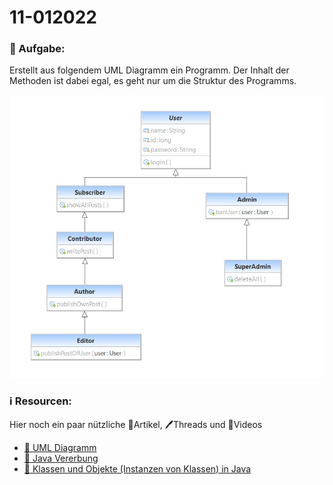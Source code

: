 # 11-012022


### 📝 Aufgabe:


Erstellt aus folgendem UML Diagramm ein Programm. Der Inhalt der Methoden ist dabei egal, es geht nur um die Struktur des Programms.

![UML](https://raw.githubusercontent.com/DDemmer1/11-01-2022/main/img/Screenshot%202022-01-11%20095531.jpg)


### ℹ️ Resourcen:
Hier noch ein paar nützliche 📃Artikel, 🖊️Threads und 🎥Videos

- [📃 UML Diagramm](https://de.wikipedia.org/wiki/Klassendiagramm)
- [📃 Java Vererbung](https://github.com/DH-Cologne/java-wegweiser/blob/master/articles/Vererbung-I-Grundlagen.md)
- [📃 Klassen und Objekte (Instanzen von Klassen) in Java](https://www.programmierenlernenhq.de/klassen-und-objekte-in-java/)
